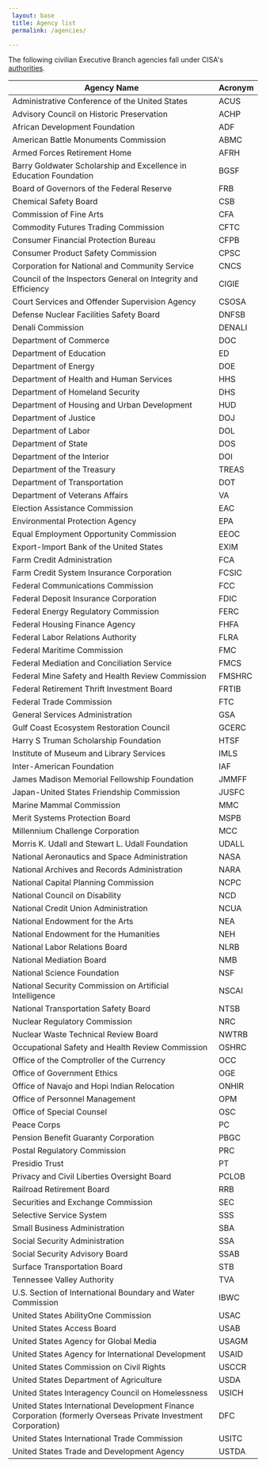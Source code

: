 ```yaml
---
 layout: base
 title: Agency list
 permalink: /agencies/

---
```

The following civilian Executive Branch agencies fall under CISA's [authorities](https://uscode.house.gov/view.xhtml?hl=false&edition=prelim&req=granuleid%3AUSC-prelim-title44-section3553&f=treesort&num=0&saved=%7CKHRpdGxlOjQ0IHNlY3Rpb246MzU1MiBlZGl0aW9uOnByZWxpbSkgT1IgKGdyYW51bGVpZDpVU0MtcHJlbGltLXRpdGxlNDQtc2VjdGlvbjM1NTIp%7CdHJlZXNvcnQ%3D%7C%7C0%7Cfalse%7Cprelim).

| **Agency Name** | **Acronym**
|  -------- | ----------------
| Administrative Conference of the United States | ACUS
| Advisory Council on Historic Preservation | ACHP
| African Development Foundation | ADF
| American Battle Monuments Commission | ABMC
| Armed Forces Retirement Home | AFRH
| Barry Goldwater Scholarship and Excellence in Education Foundation | BGSF
| Board of Governors of the Federal Reserve | FRB
| Chemical Safety Board | CSB
| Commission of Fine Arts | CFA
| Commodity Futures Trading Commission | CFTC
| Consumer Financial Protection Bureau | CFPB
| Consumer Product Safety Commission | CPSC
| Corporation for National and Community Service | CNCS
| Council of the Inspectors General on Integrity and Efficiency | CIGIE
| Court Services and Offender Supervision Agency | CSOSA
| Defense Nuclear Facilities Safety Board | DNFSB
| Denali Commission | DENALI
| Department of Commerce | DOC
| Department of Education | ED
| Department of Energy | DOE
| Department of Health and Human Services | HHS
| Department of Homeland Security | DHS
| Department of Housing and Urban Development | HUD
| Department of Justice | DOJ
| Department of Labor | DOL
| Department of State | DOS
| Department of the Interior | DOI
| Department of the Treasury | TREAS
| Department of Transportation | DOT
| Department of Veterans Affairs | VA
| Election Assistance Commission | EAC
| Environmental Protection Agency | EPA
| Equal Employment Opportunity Commission | EEOC
| Export-Import Bank of the United States | EXIM
| Farm Credit Administration | FCA
| Farm Credit System Insurance Corporation | FCSIC
| Federal Communications Commission | FCC
| Federal Deposit Insurance Corporation | FDIC
| Federal Energy Regulatory Commission | FERC
| Federal Housing Finance Agency | FHFA
| Federal Labor Relations Authority | FLRA
| Federal Maritime Commission | FMC
| Federal Mediation and Conciliation Service | FMCS
| Federal Mine Safety and Health Review Commission | FMSHRC
| Federal Retirement Thrift Investment Board | FRTIB
| Federal Trade Commission | FTC
| General Services Administration | GSA
| Gulf Coast Ecosystem Restoration Council | GCERC
| Harry S Truman Scholarship Foundation | HTSF
| Institute of Museum and Library Services | IMLS
| Inter-American Foundation | IAF
| James Madison Memorial Fellowship Foundation | JMMFF
| Japan-United States Friendship Commission | JUSFC
| Marine Mammal Commission| MMC
| Merit Systems Protection Board| MSPB
| Millennium Challenge Corporation| MCC
| Morris K. Udall and Stewart L. Udall Foundation | UDALL
| National Aeronautics and Space Administration | NASA
| National Archives and Records Administration| NARA
| National Capital Planning Commission| NCPC
| National Council on Disability| NCD
| National Credit Union Administration| NCUA
| National Endowment for the Arts | NEA
| National Endowment for the Humanities | NEH
| National Labor Relations Board| NLRB
| National Mediation Board| NMB
| National Science Foundation | NSF
| National Security Commission on Artificial Intelligence | NSCAI
| National Transportation Safety Board| NTSB
| Nuclear Regulatory Commission | NRC
| Nuclear Waste Technical Review Board| NWTRB
| Occupational Safety and Health Review Commission| OSHRC
| Office of the Comptroller of the Currency | OCC
| Office of Government Ethics | OGE
| Office of Navajo and Hopi Indian Relocation | ONHIR
| Office of Personnel Management| OPM
| Office of Special Counsel | OSC
| Peace Corps | PC
| Pension Benefit Guaranty Corporation | PBGC
| Postal Regulatory Commission| PRC
| Presidio Trust | PT
| Privacy and Civil Liberties Oversight Board | PCLOB
| Railroad Retirement Board | RRB
| Securities and Exchange Commission| SEC
| Selective Service System| SSS
| Small Business Administration | SBA
| Social Security Administration| SSA
| Social Security Advisory Board| SSAB
| Surface Transportation Board| STB
| Tennessee Valley Authority| TVA
| U.S. Section of International Boundary and Water Commission| IBWC
| United States AbilityOne Commission | USAC
| United States Access Board| USAB
| United States Agency for Global Media | USAGM
| United States Agency for International Development | USAID
| United States Commission on Civil Rights| USCCR
| United States Department of Agriculture | USDA
| United States Interagency Council on Homelessness | USICH
| United States International Development Finance Corporation (formerly Overseas Private Investment Corporation) | DFC
| United States International Trade Commission| USITC
| United States Trade and Development Agency| USTDA
